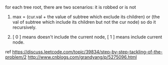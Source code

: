 for each tree root, there are two scenarios: it is robbed or is not
1. max = (cur.val + the value of subtree which exclude its children) or (the val of subtree which include its children but not the cur node) so do it recursively.

2. [ 0 ] means doesn't include the current node, [ 1 ] means include current node.



ref
https://discuss.leetcode.com/topic/39834/step-by-step-tackling-of-the-problem/2
http://www.cnblogs.com/grandyang/p/5275096.html